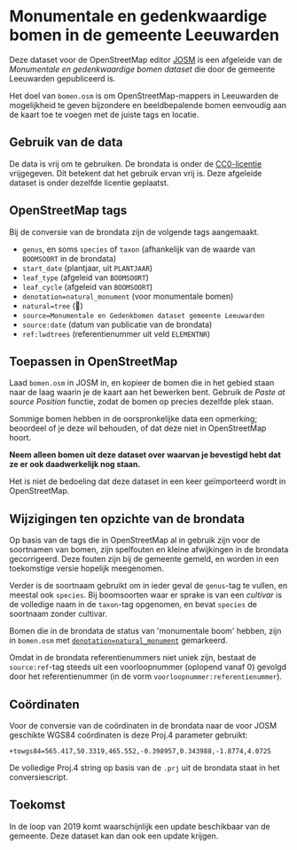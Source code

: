 # Monumentale en gedenkwaardige bomen in de gemeente Leeuwarden

Deze dataset voor de OpenStreetMap editor [JOSM](https://josm.openstreetmap.de/) is een afgeleide
van de *Monumentale en gedenkwaardige bomen dataset* die door de gemeente Leeuwarden gepubliceerd is.

Het doel van `bomen.osm` is om OpenStreetMap-mappers in Leeuwarden de mogelijkheid te geven bijzondere en
beeldbepalende bomen eenvoudig aan de kaart toe te voegen met de juiste tags en locatie.

## Gebruik van de data

De data is vrij om te gebruiken. De brondata is onder de 
[CC0-licentie](https://creativecommons.org/share-your-work/public-domain/cc0/) vrijgegeven. Dit
betekent dat het gebruik ervan vrij is. Deze afgeleide dataset is onder dezelfde licentie geplaatst.

## OpenStreetMap tags

Bij de conversie van de brondata zijn de volgende tags aangemaakt.

* `genus`, en soms `species` of `taxon` (afhankelijk van de waarde van `BOOMSOORT` in de brondata)
* `start_date` (plantjaar, uit `PLANTJAAR`)
* `leaf_type` (afgeleid van `BOOMSOORT`) 
* `leaf_cycle` (afgeleid van `BOOMSOORT`) 
* `denotation=natural_monument` (voor monumentale bomen)
* `natural=tree` (🌲)
* `source=Monumentale en Gedenkbomen dataset gemeente Leeuwarden`
* `source:date` (datum van publicatie van de brondata)
* `ref:lwdtrees` (referentienummer uit veld `ELEMENTNR`)

## Toepassen in OpenStreetMap

Laad `bomen.osm` in JOSM in, en kopieer de bomen die in het gebied staan naar de laag waarin je de
kaart aan het bewerken bent. Gebruik de *Paste at source Position* functie, zodat de bomen op
precies dezelfde plek staan.

Sommige bomen hebben in de oorspronkelijke data een opmerking; beoordeel of je deze wil behouden, of
dat deze niet in OpenStreetMap hoort.

**Neem alleen bomen uit deze dataset over waarvan je bevestigd hebt dat ze er ook daadwerkelijk nog
staan.**

Het is niet de bedoeling dat deze dataset in een keer geïmporteerd wordt in OpenStreetMap.

## Wijzigingen ten opzichte van de brondata

Op basis van de tags die in OpenStreetMap al in gebruik zijn voor de soortnamen van bomen, zijn
spelfouten en kleine afwijkingen in de brondata gecorrigeerd. Deze fouten zijn bij de gemeente
gemeld, en worden in een toekomstige versie hopelijk meegenomen.

Verder is de soortnaam gebruikt om in ieder geval de `genus`-tag te vullen, en meestal ook
`species`. Bij boomsoorten waar er sprake is van een *cultivar* is de volledige naam in de
`taxon`-tag opgenomen, en bevat `species` de soortnaam zonder cultivar.

Bomen die in de brondata de status van 'monumentale boom' hebben, zijn in `bomen.osm` met
[`denotation=natural_monument`](https://wiki.openstreetmap.org/wiki/Key:denotation) gemarkeerd.

Omdat in de brondata referentienummers niet uniek zijn, bestaat de `source:ref`-tag steeds uit een
voorloopnummer (oplopend vanaf 0) gevolgd door het referentienummer (in de vorm
`voorloopnummer:referentienummer`).

## Coördinaten

Voor de conversie van de coördinaten in de brondata naar de voor JOSM geschikte WGS84 coördinaten is
deze Proj.4 parameter gebruikt:

```
+towgs84=565.417,50.3319,465.552,-0.398957,0.343988,-1.8774,4.0725
```

De volledige Proj.4 string op basis van de `.prj` uit de brondata staat in het conversiescript.

## Toekomst

In de loop van 2019 komt waarschijnlijk een update beschikbaar van de gemeente. Deze dataset kan dan
ook een update krijgen.
